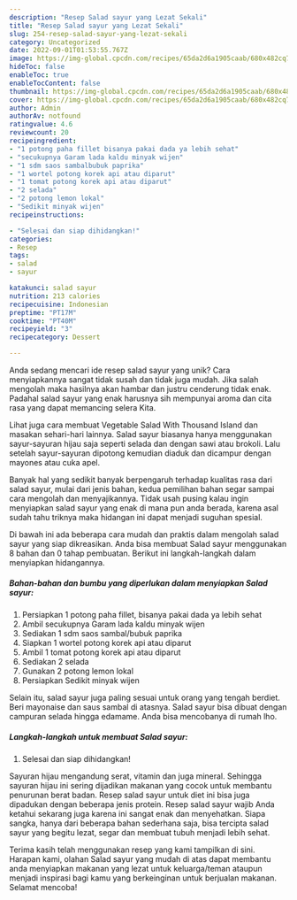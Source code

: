```yaml
---
description: "Resep Salad sayur yang Lezat Sekali"
title: "Resep Salad sayur yang Lezat Sekali"
slug: 254-resep-salad-sayur-yang-lezat-sekali
category: Uncategorized
date: 2022-09-01T01:53:55.767Z
image: https://img-global.cpcdn.com/recipes/65da2d6a1905caab/680x482cq70/salad-sayur-foto-resep-utama.jpg
hideToc: false
enableToc: true
enableTocContent: false
thumbnail: https://img-global.cpcdn.com/recipes/65da2d6a1905caab/680x482cq70/salad-sayur-foto-resep-utama.jpg
cover: https://img-global.cpcdn.com/recipes/65da2d6a1905caab/680x482cq70/salad-sayur-foto-resep-utama.jpg
author: Admin
authorAv: notfound
ratingvalue: 4.6
reviewcount: 20
recipeingredient:
- "1 potong paha fillet bisanya pakai dada ya lebih sehat"
- "secukupnya Garam lada kaldu minyak wijen"
- "1 sdm saos sambalbubuk paprika"
- "1 wortel potong korek api atau diparut"
- "1 tomat potong korek api atau diparut"
- "2 selada"
- "2 potong lemon lokal"
- "Sedikit minyak wijen"
recipeinstructions:

- "Selesai dan siap dihidangkan!"
categories:
- Resep
tags:
- salad
- sayur

katakunci: salad sayur 
nutrition: 213 calories
recipecuisine: Indonesian
preptime: "PT17M"
cooktime: "PT40M"
recipeyield: "3"
recipecategory: Dessert

---
```





Anda sedang mencari ide resep salad sayur yang unik? Cara menyiapkannya sangat tidak susah dan tidak juga mudah. Jika salah mengolah maka hasilnya akan hambar dan justru cenderung tidak enak. Padahal salad sayur yang enak harusnya sih mempunyai aroma dan cita rasa yang dapat memancing selera Kita.





Lihat juga cara membuat Vegetable Salad With Thousand Island dan masakan sehari-hari lainnya. Salad sayur biasanya hanya menggunakan sayur-sayuran hijau saja seperti selada dan dengan sawi atau brokoli. Lalu setelah sayur-sayuran dipotong kemudian diaduk dan dicampur dengan mayones atau cuka apel.

Banyak hal yang sedikit banyak berpengaruh terhadap kualitas rasa dari salad sayur, mulai dari jenis bahan, kedua pemilihan bahan segar sampai cara mengolah dan menyajikannya. Tidak usah pusing kalau ingin menyiapkan salad sayur yang enak di mana pun anda berada, karena asal sudah tahu triknya maka hidangan ini dapat menjadi suguhan spesial.






Di bawah ini ada beberapa cara mudah dan praktis dalam mengolah salad sayur yang siap dikreasikan. Anda bisa membuat Salad sayur menggunakan 8 bahan dan 0 tahap pembuatan. Berikut ini langkah-langkah dalam menyiapkan hidangannya.

<!--inarticleads1-->

##### Bahan-bahan dan bumbu yang diperlukan dalam menyiapkan Salad sayur:

1. Persiapkan 1 potong paha fillet, bisanya pakai dada ya lebih sehat
1. Ambil secukupnya Garam lada kaldu minyak wijen
1. Sediakan 1 sdm saos sambal/bubuk paprika
1. Siapkan 1 wortel potong korek api atau diparut
1. Ambil 1 tomat potong korek api atau diparut
1. Sediakan 2 selada
1. Gunakan 2 potong lemon lokal
1. Persiapkan Sedikit minyak wijen


Selain itu, salad sayur juga paling sesuai untuk orang yang tengah berdiet. Beri mayonaise dan saus sambal di atasnya. Salad sayur bisa dibuat dengan campuran selada hingga edamame. Anda bisa mencobanya di rumah lho. 

<!--inarticleads2-->

##### Langkah-langkah untuk membuat Salad sayur:


1. Selesai dan siap dihidangkan!

Sayuran hijau mengandung serat, vitamin dan juga mineral. Sehingga sayuran hijau ini sering dijadikan makanan yang cocok untuk membantu penurunan berat badan. Resep salad sayur untuk diet ini bisa juga dipadukan dengan beberapa jenis protein. Resep salad sayur wajib Anda ketahui sekarang juga karena ini sangat enak dan menyehatkan. Siapa sangka, hanya dari beberapa bahan sederhana saja, bisa tercipta salad sayur yang begitu lezat, segar dan membuat tubuh menjadi lebih sehat. 

Terima kasih telah menggunakan resep yang kami tampilkan di sini. Harapan kami, olahan Salad sayur yang mudah di atas dapat membantu anda menyiapkan makanan yang lezat untuk keluarga/teman ataupun menjadi inspirasi bagi kamu yang berkeinginan untuk berjualan makanan. Selamat mencoba!
